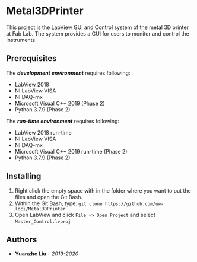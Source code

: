 # Metal3DPrinter
This project is the LabView GUI and Control system of the metal 3D printer at Fab Lab. The system provides a GUI for users to monitor and control the instruments.  

## Prerequisites

The ***development environment*** requires following:

- LabView 2018 
- NI LabView VISA 
- NI DAQ-mx 
- Microsoft Visual C++ 2019 (Phase 2) 
- Python 3.7.9 (Phase 2) 

The ***run-time environment*** requires following: 

- LabView 2018 run-time 
- NI LabView VISA 
- NI DAQ-mx 
- Microsoft Visual C++ 2019 run-time (Phase 2) 
- Python 3.7.9 (Phase 2) 

## Installing

1. Right click the empty space with in the folder where you want to put the files and open the Git Bash.
2. Within the Git Bash, type:   `git clone https://github.com/uw-loci/Metal3DPrinter`
3. Open LabView and click `File -> Open Project` and select `Master_Control.lvproj`

## Authors

- **Yuanzhe Liu** - *2019-2020*
